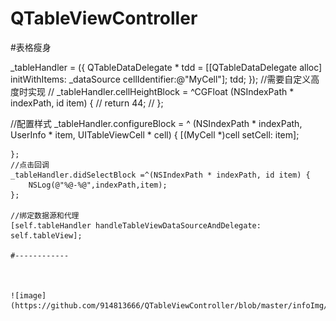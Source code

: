 # QTableViewController
#表格瘦身

_tableHandler = ({
      QTableDataDelegate * tdd = [[QTableDataDelegate alloc] initWithItems: _dataSource cellIdentifier:@"MyCell"];
        tdd;
    });
    //需要自定义高度时实现
//    _tableHandler.cellHeightBlock = ^CGFloat (NSIndexPath * indexPath, id item) {
//        return 44;
//    };

//配置样式
    _tableHandler.configureBlock =  ^ (NSIndexPath * indexPath, UserInfo  * item, UITableViewCell * cell) {
        [(MyCell *)cell setCell: item];
        
    };
    //点击回调
    _tableHandler.didSelectBlock =^(NSIndexPath * indexPath, id item) {
        NSLog(@"%@-%@",indexPath,item);
    };

    //绑定数据源和代理
    [self.tableHandler handleTableViewDataSourceAndDelegate: self.tableView];
    
    #------------
    
    
    
    ![image](https://github.com/914813666/QTableViewController/blob/master/infoImg/Simulator%20Screen%20Shot%202015%E5%B9%B412%E6%9C%8818%E6%97%A5%20%E4%B8%8B%E5%8D%882.22.03.png)
    
